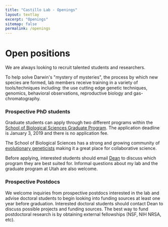 ```yaml
---
title: "Castillo Lab - Openings"
layout: textlay
excerpt: "Openings"
sitemap: false
permalink: /openings
---
```


# Open positions

We are always looking to recruit talented students and researchers.

To help solve Darwin's "mystery of mysteries", the process by which new species are formed, lab members receive training in a variety of tools/techniques including: the use cutting edge genetic techniques, genomics, behavioral observations, reproductive biology and gas-chromatography.


### Prospective PhD students
Graduate students can apply through two different programs within the [School of Biological Sciences Graduate Program](https://www.biology.utah.edu/graduate/index.php). The application deadline is January 3, 2019 and there is no application fee. 

The School of Biological Sciences has a strong and growing community of [evolutionary geneticists](https://www.biology.utah.edu/research/interest.php?int=9) making it a great place for collaborative science.

Before applying, interested students should email [Dean](mailto:dmc79@cornell.edu) to discuss which program they are best suited for. Informal questions about my lab and the graduate program at Utah are also welcome.


<!--You find the current job openings here:
[Opening 1]({{ site.baseurl }}/downloads/GeneralPostdoc_2019_v01.pdf),
[Opening 2]({{ site.baseurl }}/downloads/PPMS_PhD_2019_v01.pdf).

It might be interesting to look at some past job advertisements. While the projects keep changing, the themes are still roughly the same. You can download them [here]({{ site.baseurl }}/downloads/PD.pdf), [here]({{ site.baseurl }}/downloads/PHD1.pdf), or [here]({{ site.baseurl }}/downloads/PHD2.pdf).-->

### Prospective Postdocs
We welcome inquiries from prospective postdocs interested in the lab and advise doctoral students to begin looking into funding sources at least one year before graduation. Interested doctoral students should contact Dean to discuss possible projects and funding sources. The best way to fund postdoctoral research is by obtaining external fellowships (NSF, NIH NRSA, etc).


<!--### Undergraduate Researchers
If you are interested in pursuing a Master degree at Leiden University, see [mastersinleiden.nl](http://www.mastersinleiden.nl/programmes/physics/en/introduction). Sometimes, we take master students or summer interns if we get exceptional applicants (this usually means very good grades and a personal recommendation).-->

<!--
<figure>
<img src="{{ site.url }}{{ site.baseurl }}/images/picpic/Gallery/DSC_0696.jpg" width="95%">
</figure>-->
